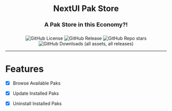 <div align="center">
<h3 style="font-size: 25px; margin-top:0px; padding-top: 0px;">
    NextUI Pak Store
</h3>

<h4 style="font-size: 18px;">
A Pak Store in this Economy?!
</h4>


![GitHub License](https://img.shields.io/github/license/UncleJunVip/nextui-pak-store?style=for-the-badge)
![GitHub Release](https://img.shields.io/github/v/release/UncleJunVIP/nextui-pak-store?sort=semver&style=for-the-badge)
![GitHub Repo stars](https://img.shields.io/github/stars/UncleJunVip/nextui-pak-store?style=for-the-badge)
![GitHub Downloads (all assets, all releases)](https://img.shields.io/github/downloads/UncleJunVIP/nextui-pak-store/total?style=for-the-badge&label=Total%20Downloads)

</div>

---

# Features

- [x] Browse Available Paks
- [x] Update Installed Paks
- [x] Uninstall Installed Paks

